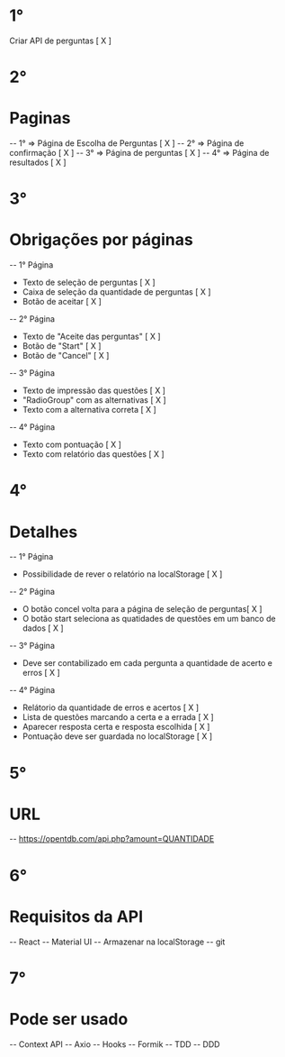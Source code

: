 # 1°

Criar API de perguntas [ X ]

# 2°

# Paginas

-- 1° => Página de Escolha de Perguntas [ X ]
-- 2° => Página de confirmação [ X ]
-- 3° => Página de perguntas [ X ]
-- 4° => Página de resultados [ X ]

# 3°

# Obrigações por páginas

-- 1° Página

- Texto de seleção de perguntas [ X ]
- Caixa de seleção da quantidade de perguntas [ X ]
- Botão de aceitar [ X ]

-- 2° Página

- Texto de "Aceite das perguntas" [ X ]
- Botão de "Start" [ X ]
- Botão de "Cancel" [ X ]

-- 3° Página

- Texto de impressão das questões [ X ]
- "RadioGroup" com as alternativas [ X ]
- Texto com a alternativa correta [ X ]

-- 4° Página

- Texto com pontuação [ X ]
- Texto com relatório das questões [ X ]

# 4°

# Detalhes

-- 1° Página

- Possibilidade de rever o relatório na localStorage [ X ]

-- 2° Página

- O botão concel volta para a página de seleção de perguntas[ X ]
- O botão start seleciona as quatidades de questões em um banco de dados [ X ]

-- 3° Página

- Deve ser contabilizado em cada pergunta a quantidade de acerto e erros [ X ]

-- 4° Página

- Relátorio da quantidade de erros e acertos [ X ]
- Lista de questões marcando a certa e a errada [ X ]
- Aparecer resposta certa e resposta escolhida [ X ]
- Pontuação deve ser guardada no localStorage [ X ]

# 5°

# URL

-- https://opentdb.com/api.php?amount=QUANTIDADE

# 6°

# Requisitos da API

-- React
-- Material UI
-- Armazenar na localStorage
-- git

# 7°

# Pode ser usado

-- Context API
-- Axio
-- Hooks
-- Formik
-- TDD
-- DDD
